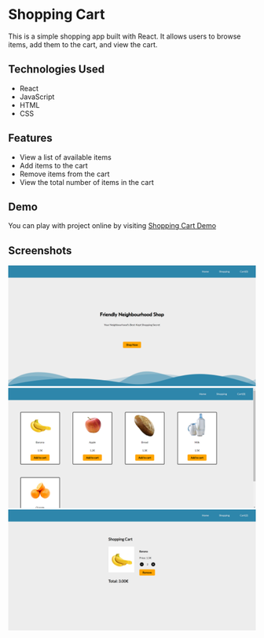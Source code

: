# Shopping Cart

This is a simple shopping app built with React. It allows users to browse items, add them to the cart, and view the cart.

## Technologies Used

- React
- JavaScript
- HTML
- CSS

## Features

- View a list of available items
- Add items to the cart
- Remove items from the cart
- View the total number of items in the cart

## Demo

You can play with project online by visiting [Shopping Cart Demo](https://ikojun00.github.io/shopping-cart/)

## Screenshots

![Home Screenshot](./screenshots/home.png)
![Shopping Screenshot](./screenshots/shopping.png)
![Cart Screenshot](./screenshots/cart.png)
